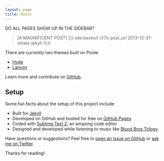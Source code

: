 ```yaml
---  
layout: page  
title: Posts  
---  
```


<p class="message">  
    DO ALL PAGES SHOW UP IN THE SIDEBAR?  
</p>  

> [A MAGNIFICENT POST] ({{ site.baseurl }}{% post_url 2013-12-31-whats-jekyll %})  

There are currently two themes built on Poole:  

* [Hyde](http://hyde.getpoole.com)  
* [Lanyon](http://lanyon.getpoole.com)  

Learn more and contribute on [GitHub](https://github.com/poole).  

## Setup  

Some fun facts about the setup of this project include:  

* Built for [Jekyll](http://jekyllrb.com)  
* Developed on GitHub and hosted for free on [GitHub Pages](https://pages.github.com)  
* Coded with [Sublime Text 2](http://sublimetext.com), an amazing code editor  
* Designed and developed while listening to music like [Blood Bros Trilogy](https://soundcloud.com/maddecent/sets/blood-bros-series)  

Have questions or suggestions? Feel free to [open an issue on GitHub](https://github.com/poole/issues/new) or [ask me on Twitter](https://twitter.com/mdo).  

Thanks for reading!  
